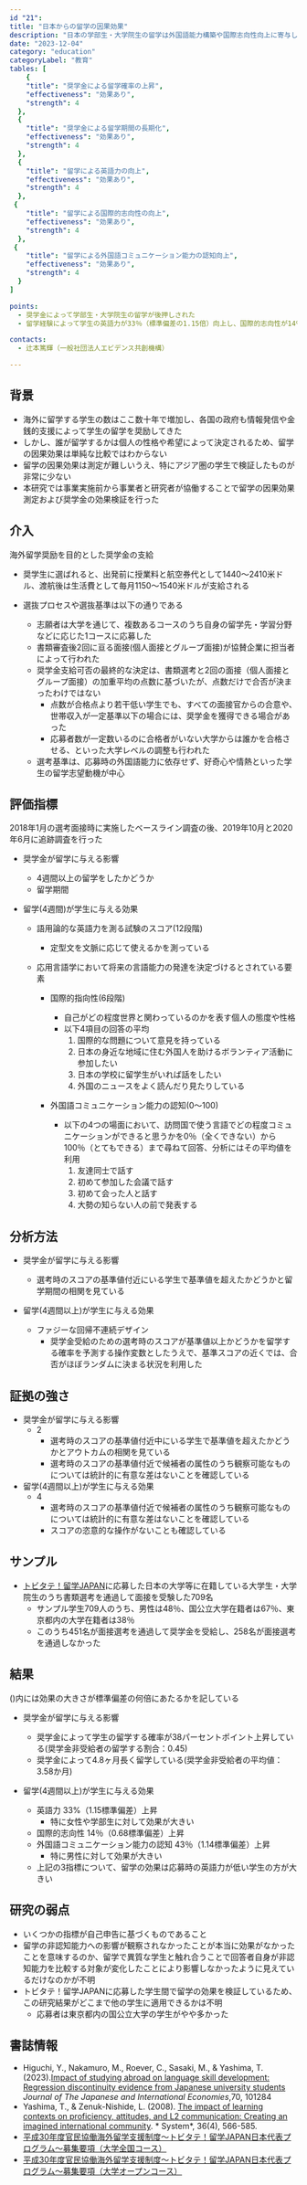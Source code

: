 ```yaml
---
id "21":
title: "日本からの留学の因果効果" 
description: "日本の学部生・大学院生の留学は外国語能力構築や国際志向性向上に寄与したか" 
date: "2023-12-04"
category: "education"
categoryLabel: "教育"
tables: [
    {
    "title": "奨学金による留学確率の上昇", 
    "effectiveness": "効果あり", 
    "strength": 4 
  },   
  {
    "title": "奨学金による留学期間の長期化", 
    "effectiveness": "効果あり", 
    "strength": 4
  }, 
  {
    "title": "留学による英語力の向上", 
    "effectiveness": "効果あり", 
    "strength": 4 
  },  
 {
    "title": "留学による国際的志向性の向上",
    "effectiveness": "効果あり",
    "strength": 4 
  },  
 {
    "title": "留学による外国語コミュニケーション能力の認知向上",
    "effectiveness": "効果あり",
    "strength": 4 
  }
]

points:
  - 奨学金によって学部生・大学院生の留学が後押しされた 
  - 留学経験によって学生の英語力が33％（標準偏差の1.15倍）向上し、国際的志向性が14％上昇するなど、さらなる外国語能力向上につながる姿勢が形成された

contacts:
  - 辻本篤輝（一般社団法人エビデンス共創機構）　

---
```


## 背景 
- 海外に留学する学生の数はここ数十年で増加し、各国の政府も情報発信や金銭的支援によって学生の留学を奨励してきた
- しかし、誰が留学するかは個人の性格や希望によって決定されるため、留学の因果効果は単純な比較ではわからない
- 留学の因果効果は測定が難しいうえ、特にアジア圏の学生で検証したものが非常に少ない
- 本研究では事業実施前から事業者と研究者が協働することで留学の因果効果測定および奨学金の効果検証を行った


## 介入
海外留学奨励を目的とした奨学金の支給

- 奨学生に選ばれると、出発前に授業料と航空券代として1440～2410米ドル、渡航後は生活費として毎月1150～1540米ドルが支給される

- 選抜プロセスや選抜基準は以下の通りである
	- 志願者は大学を通じて、複数あるコースのうち自身の留学先・学習分野などに応じた1コースに応募した
	- 書類審査後2回に亘る面接(個人面接とグループ面接)が協賛企業に担当者によって行われた
	- 奨学金支給可否の最終的な決定は、書類選考と2回の面接（個人面接とグループ面接）の加重平均の点数に基づいたが、点数だけで合否が決まったわけではない
		- 点数が合格点より若干低い学生でも、すべての面接官からの合意や、世帯収入が一定基準以下の場合には、奨学金を獲得できる場合があった
		- 応募者数が一定数いるのに合格者がいない大学からは誰かを合格させる、といった大学レベルの調整も行われた
	- 選考基準は、応募時の外国語能力に依存せず、好奇心や情熱といった学生の留学志望動機が中心


## 評価指標

2018年1月の選考面接時に実施したベースライン調査の後、2019年10月と2020年6月に追跡調査を行った

- 奨学金が留学に与える影響
	- 4週間以上の留学をしたかどうか
	- 留学期間


- 留学(4週間)が学生に与える効果

	- 語用論的な英語力を測る試験のスコア(12段階)
		- 定型文を文脈に応じて使えるかを測っている

   
	- 応用言語学において将来の言語能力の発達を決定づけるとされている要素 
		- 国際的指向性(6段階)
 			- 自己がどの程度世界と関わっているのかを表す個人の態度や性格
  			- 以下4項目の回答の平均
				1. 国際的な問題について意見を持っている
 				2. 日本の身近な地域に住む外国人を助けるボランティア活動に参加したい
 				3. 日本の学校に留学生がいれば話をしたい
 				4. 外国のニュースをよく読んだり見たりしている
			
		- 外国語コミュニケーション能力の認知(0～100)
			- 以下の4つの場面において、訪問国で使う言語でどの程度コミュニケーションができると思うかを0％（全くできない）から100％（とてもできる）まで尋ねて回答、分析にはその平均値を利用
				1. 友達同士で話す
 				2. 初めて参加した会議で話す
 				3. 初めて会った人と話す
 				4. 大勢の知らない人の前で発表する
    
## 分析方法

- 奨学金が留学に与える影響
	- 選考時のスコアの基準値付近にいる学生で基準値を超えたかどうかと留学期間の相関を見ている

- 留学(4週間以上)が学生に与える効果
	- ファジーな回帰不連続デザイン
		- 奨学金受給のための選考時のスコアが基準値以上かどうかを留学する確率を予測する操作変数としたうえで、基準スコアの近くでは、合否がほぼランダムに決まる状況を利用した

## 証拠の強さ

- 奨学金が留学に与える影響
	- 2
		- 選考時のスコアの基準値付近中にいる学生で基準値を超えたかどうかとアウトカムの相関を見ている
  		- 選考時のスコアの基準値付近で候補者の属性のうち観察可能なものについては統計的に有意な差はないことを確認している
- 留学(4週間以上)が学生に与える効果
	- 4
		- 選考時のスコアの基準値付近で候補者の属性のうち観察可能なものについては統計的に有意な差はないことを確認している
 		- スコアの恣意的な操作がないことも確認している


## サンプル
- [トビタテ！留学JAPAN](https://tobitate-mext.jasso.go.jp/)に応募した日本の大学等に在籍している大学生・大学院生のうち書類選考を通過して面接を受験した709名
	- サンプル学生709人のうち、男性は48％、国公立大学在籍者は67％、東京都内の大学在籍者は38％
 	- このうち451名が面接選考を通過して奨学金を受給し、258名が面接選考を通過しなかった 

## 結果
()内には効果の大きさが標準偏差の何倍にあたるかを記している

- 奨学金が留学に与える影響
	- 奨学金によって学生の留学する確率が38パーセントポイント上昇している(奨学金非受給者の留学する割合：0.45)
	- 奨学金によって4.8ヶ月長く留学している(奨学金非受給者の平均値：3.58か月)

- 留学(4週間以上)が学生に与える効果
	- 英語力 33%（1.15標準偏差）上昇
		- 特に女性や学部生に対して効果が大きい
	- 国際的志向性 14％（0.68標準偏差）上昇 
	- 外国語コミュニケーション能力の認知 43％（1.14標準偏差）上昇
		- 特に男性に対して効果が大きい 
	- 上記の3指標について、留学の効果は応募時の英語力が低い学生の方が大きい

## 研究の弱点
- いくつかの指標が自己申告に基づくものであること
- 留学の非認知能力への影響が観察されなかったことが本当に効果がなかったことを意味するのか、留学で異質な学生と触れ合うことで回答者自身が非認知能力を比較する対象が変化したことにより影響しなかったように見えているだけなのかが不明
- トビタテ！留学JAPANに応募した学生間で留学の効果を検証しているため、この研究結果がどこまで他の学生に適用できるかは不明
	- 応募者は東京都内の国公立大学の学生がやや多かった 

## 書誌情報
- Higuchi, Y., Nakamuro, M., Roever, C., Sasaki, M., & Yashima, T. (2023).[Impact of studying abroad on language skill development: Regression discontinuity evidence from Japanese university students](https://doi.org/10.1016/j.jjie.2023.101284) *Journal of The Japanese and International Economies*,70, 101284
- Yashima, T., & Zenuk-Nishide, L. (2008). [The impact of learning contexts on proficiency, attitudes, and L2 communication: Creating an imagined international community](https://doi.org/10.1016/j.system.2008.03.006). *
System*, 36(4), 566-585.
- [平成30年度官民協働海外留学支援制度～トビタテ！留学JAPAN日本代表プログラム～募集要項（大学全国コース）](https://www.mext.go.jp/a_menu/kokusai/tobitate/__icsFiles/afieldfile/2017/07/03/1387500_002.pdf)
- [平成30年度官民協働海外留学支援制度～トビタテ！留学JAPAN日本代表プログラム～募集要項（大学オープンコース）](https://www.mext.go.jp/a_menu/kokusai/tobitate/__icsFiles/afieldfile/2017/07/03/1387500_003.pdf)

